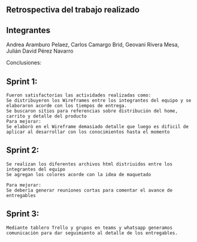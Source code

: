 ## Retrospectiva del trabajo realizado

## Integrantes 
Andrea Aramburo Pelaez, Carlos Camargo Brid, Geovani Rivera Mesa, Julián David Pérez Navarro

Conclusiones:

## Sprint 1:
    Fueron satisfactorias las actividades realizadas como:
    Se distribuyeron los Wireframes entre los integrantes del equipo y se elaboraron acorde con los tiempos de entrega. 
    Se buscaron sitios para referencias sobre distribución del home, carrito y detalle del producto
    Para mejorar:
    Se elaborò en el Wireframe demasiado detalle que luego es dificil de aplicar al desarrollar con los conocimientos hasta el momento

## Sprint 2:
    Se realizan los diferentes archivos html distriuidos entre los integrantes del equipo
    Se agregan los colores acorde con la idea de maquetado
    
    Para mejorar:
    Se deberìa generar reuniones cortas para comentar el avance de entregables

## Sprint 3:
    Mediante tablero Trello y grupos en teams y whatsapp generamos comunicaciòn para dar seguimiento al detalle de los entregables. 
